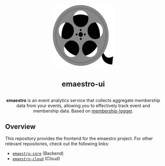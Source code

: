 <p align="center">
<img alt="App logo (film)" width="200" height="200" src="./assets/logo-stroke.svg" />
</p>

<h1 align="center">
<sup>emaestro-ui</sup>
</h1>

<p align="center">
<strong>emaestro</strong> is an event analytics service that collects aggregate membership data from your events, allowing you to effectively track event and membership data. Based on <a href="https://github.com/cloudydaiyz/membership-logger">membership-logger</a>.
</p>

## Overview

This repository provides the frontend for the emaestro project. For other relevant repositories, check out the following links:

- [`emaestro-core`](https://github.com/cloudydaiyz/emaestro-core) (Backend)
- [`emaestro-cloud`](https://github.com/cloudydaiyz/emaestro-cloud) (Cloud)